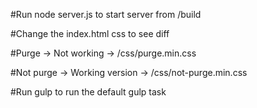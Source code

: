 #Run node server.js to start server from /build<br>

#Change the index.html css to see diff<br>

#Purge -> Not working -> /css/purge.min.css<br>

#Not purge -> Working version -> /css/not-purge.min.css<br>

#Run gulp to run the default gulp task